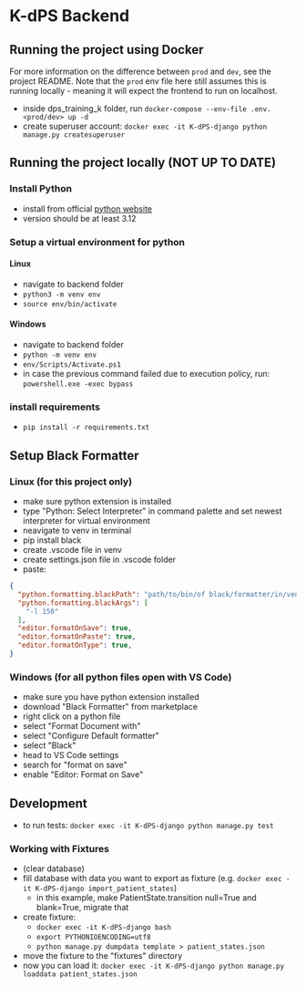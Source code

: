 # K-dPS Backend

## Running the project using Docker

For more information on the difference between `prod` and `dev`, see the project README.
Note that the `prod` env file here still assumes this is running locally - 
meaning it will expect the frontend to run on localhost.

- inside dps_training_k folder, run `docker-compose --env-file .env.<prod/dev> up -d`
- create superuser account: `docker exec -it K-dPS-django python manage.py createsuperuser`

## Running the project locally (NOT UP TO DATE)
### Install Python
- install from official [python website](https://www.python.org/downloads/)
- version should be at least 3.12

### Setup a virtual environment for python
#### Linux

- navigate to backend folder
- `python3 -m venv env`
- `source env/bin/activate`

#### Windows

- navigate to backend folder
- `python -m venv env`
- `env/Scripts/Activate.ps1`
- in case the previous command failed due to execution policy, run: `powershell.exe -exec bypass`

### install requirements

- `pip install -r requirements.txt`

## Setup Black Formatter
### Linux (for this project only)

- make sure python extension is installed
- type "Python: Select Interpreter" in command palette and set newest interpreter for virtual environment
- neavigate to venv in terminal
- pip install black
- create .vscode file in venv
- create settings.json file in .vscode folder
- paste: 
```json
{
  "python.formatting.blackPath": "path/to/bin/of black/formatter/in/venv",
  "python.formatting.blackArgs": [
    "-l 150"
  ],
  "editor.formatOnSave": true,
  "editor.formatOnPaste": true,
  "editor.formatOnType": true,
}
```

### Windows (for all python files open with VS Code)

- make sure you have python extension installed
- download "Black Formatter" from marketplace
- right click on a python file
- select "Format Document with"
- select "Configure Default formatter"
- select "Black"
- head to VS Code settings
- search for "format on save"
- enable "Editor: Format on Save"

## Development

- to run tests: `docker exec -it K-dPS-django python manage.py test`

### Working with Fixtures
- (clear database)
- fill database with data you want to export as fixture (e.g. `docker exec -it K-dPS-django import_patient_states`)
  - in this example, make PatientState.transition null=True and blank=True, migrate that
- create fixture: 
  - `docker exec -it K-dPS-django bash`
  - `export PYTHONIOENCODING=utf8`
  - `python manage.py dumpdata template > patient_states.json`
- move the fixture to the "fixtures" directory
- now you can load it: `docker exec -it K-dPS-django python manage.py loaddata patient_states.json`
